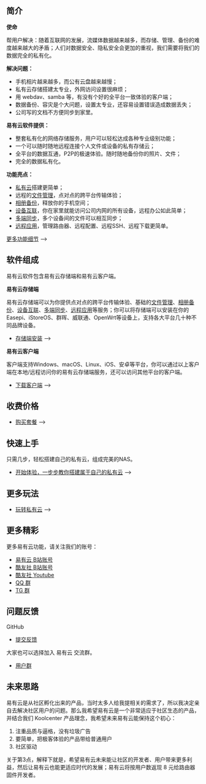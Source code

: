 ## 简介

**使命**

帮用户解决：随着互联网的发展，流媒体数据越来越多，而存储、管理、备份的难度越来越大的矛盾；人们对数据安全、隐私安全会更加的重视，我们需要将我们的数据完全的私有化。

**解决问题：**

* 手机相片越来越多，而公有云盘越来越慢；
* 私有云存储搭建太专业，外网访问设置很麻烦；
* 用 webdav、samba 等，有没有个好的全平台一致体验的客户端；
* 数据备份、容灾是个大问题，设置太专业，还容易设置错误造成数据丢失；
* 公司写的文档不方便同步到家里。

**易有云软件提供：**

* 整套私有化的网络存储服务，用户可以轻松达成各种专业级别功能；
* 一个可以随时随地远程连接个人文件或设备的私有存储云；
* 全平台的数据互通，P2P的极速体验。随时随地备份你的照片、文件；
* 完全的数据私有化。

**功能亮点：**

* [私有云](/zh/guide/linkease_app/start.md)搭建更简单；
* 远程的[文件管理](/zh/guide/linkease_app/play/file_manage.md)，点对点的跨平台传输体验；
* [相册备份](/zh/guide/linkease_app/play/photo_backup.md)，释放你的手机空间；
* [设备互联](/zh/guide/linkease_app/play/remote_connects.md)，你在家里就能访问公司内网的所有设备，远程办公如此简单；
* [多端同步](/zh/guide/linkease_app/play/multiple_devices_sync.md)，多个设备间的文件可以相互同步；
* [远程应用](/zh/guide/linkease_app/play/remote_app.md)，管理路由器、远程配置、远程SSH、远程下载更简单。

[更多功能细节](/zh/guide/linkease_app/functional.md) -->

## 软件组成

易有云软件包含易有云存储端和易有云客户端。

**易有云存储端**

易有云存储端可以为你提供点对点的跨平台传输体验、基础的[文件管理](/zh/guide/linkease_app/play/file_manage.md)、[相册备份](/zh/guide/linkease_app/play/photo_backup.md)、[设备互联](/zh/guide/linkease_app/play/remote_connects.md)、[多端同步](/zh/guide/linkease_app/play/multiple_devices_sync.md)、[远程应用](/zh/guide/linkease_app/play/remote_app.md)等服务；你可以将存储端可以安装在你的Easepi、iStoreOS、群晖、威联通、OpenWrt等设备上，支持各大平台几十种不同品牌设备。

  * [存储端安装](/zh/guide/linkease_app/storage/easepi.md) -->

**易有云客户端**

客户端支持Windows、macOS、Linux、iOS、安卓等平台，你可以通过以上客户端在本地/远程访问你的易有云存储端服务，还可以访问其他平台的客户端。

  * [下载客户端](/zh/guide/linkease_app/download.md) -->

## 收费价格

  * [购买套餐](/zh/guide/linkease_app/buy.md) -->

## 快速上手

只需几步，轻松搭建自己的私有云，组成完美的NAS。

  * [开始体验，一步步教你搭建属于自己的私有云](/zh/guide/linkease_app/start.md) -->

## 更多玩法

  * [玩转私有云](/zh/guide/linkease_app/play/file_manage.html) -->

## 更多精彩

更多易有云功能，请关注我们的账号：

* [易有云 B站账号](https://space.bilibili.com/626572404?spm_id_from=333.337.0.0)
* [酷友社 B站账号](https://space.bilibili.com/1492058311?spm_id_from=333.788.0.0)
* [酷友社 Youtube](https://www.youtube.com/channel/UCvENMyIFurJi_SrnbnbyiZw)
* [QQ 群](https://www.koolcenter.com/posts/117)
* [TG 群](https://t.me/+QwxW7aimSMeRdQJX)

## 问题反馈

GitHub
* [提交反馈](https://github.com/linkease/linkease/issues)

大家也可以选择加入 易有云 交流群。

* [用户群](https://www.koolcenter.com/posts/117)


## 未来思路

易有云是从社区孵化出来的产品，当时太多人给我提相关的需求了，所以我决定亲自去解决社区用户的问题。那么我希望易有云是一个非常适应于社区生态的产品，并结合我们 Koolcenter 产品理念，我希望未来易有云能保持这个初心：

1. 注重品质与逼格，没有垃圾广告
2. 要简单，把极客体验的产品带给普通用户
3. 社区驱动

关于第3点，解释下就是，希望易有云未来能让社区的开发者、用户带来更多利益，然后让易有云也能更适应时代的发展；易有云将按用户数返现 8 元给路由器固件开发者。